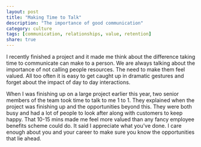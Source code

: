 ```yaml
---
layout: post
title: "Making Time to Talk"
description: "The importance of good communication"
category: culture
tags: [communication, relationships, value, retention]
share: true
---
```


I recently finished a project and it made me think about the difference taking time to communicate can make to a person. We are always talking about the importance of not calling people resources. The need to make them feel valued. All too often it is easy to get caught up in dramatic gestures  and forget about the impact of day to day interactions.

When I was finishing up on a large project earlier this year, two senior members of the team took time to talk to me 1 to 1. They explained when the project was finishing up and the opportunities beyond this. They were both busy and had a lot of people to look after along with customers to keep happy. That 10-15 mins made me feel more valued than any fancy employee benefits scheme could do. It said I appreciate what you've done. I care enough about you and your career to make sure you know the opportunities that lie ahead.
